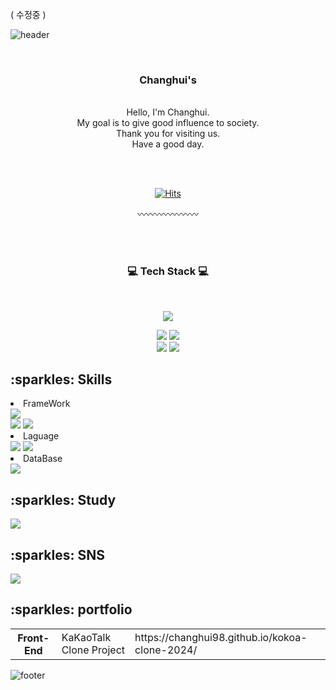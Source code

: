 ( 수정중 ) 

![header](https://capsule-render.vercel.app/api?type=waving&&color=gradient&height=100&section=header&fontSize=90)


<div align="center">
<br>
<h3>Changhui's</h3><br>
 Hello, I'm Changhui. <br>
 My goal is to give good influence to society.<br>
 Thank you for visiting us.<br>
 Have a good day.


 <br><br>

 [![Hits](https://hits.seeyoufarm.com/api/count/incr/badge.svg?url=https%3A%2F%2Fgithub.com%2Fchanghui98&count_bg=%23FFD4DF&title_bg=%23555555&icon=&icon_color=%23E7E7E7&title=hui&edge_flat=false)](https://hits.seeyoufarm.com)

〰️〰️〰️〰️〰️〰️〰️

<br><br>

<h3>💻 Tech Stack 💻</h3>

<br>

<img src="https://img.shields.io/badge/Html-E34F26?style=flat-square&logo=Html&logoColor=white"/><br>

<img src="https://img.shields.io/badge/Java-FFDC3C?style=flat-square&logo=Java&logoColor=white"/>
<img src="https://img.shields.io/badge/JavaScript-F7DF1E?style=flat-square&logo=JavaScript&logoColor=white"/><br>

<img src="https://img.shields.io/badge/Spring-6DB33F?style=flat-square&logo=Spring&logoColor=white"/>
<img src="https://img.shields.io/badge/Spring Boot-6DB33F?style=flat-square&logo=Spring Boot&logoColor=white"/>
 
</div>



  <h2>:sparkles: Skills </h2>
  <li>FrameWork</li>
  <img src="https://img.shields.io/badge/spring-6DB33F?style=flat-square&logo=SPRING&logoColor=white"/>
  <br>
  <img src="https://img.shields.io/badge/springboot-6DB33F?style=flat-square&logo=SPRING BOOT&logoColor=white"/>
  <img src="https://img.shields.io/badge/thymeleaf-005F0F?style=flat-square&logo=thymeleaf&logoColor=white"/>
  <br>
  <li>Laguage</li>
  <img src="https://img.shields.io/badge/java-FF160B?style=flat-square&logo=java&logoColor=white"/>
  <img src="https://img.shields.io/badge/css3-1572B6?style=flat-square&logo=css3&logoColor=white"/>
  <br>
  <li>DataBase</li>
  <img src="https://img.shields.io/badge/oracle-F80000?style=flat-square&logo=oracle&logoColor=white"/>

  <h2>:sparkles: Study </h2>
  <img src="https://img.shields.io/badge/javascript-F7DF1E?style=flat-square&logo=javascript&logoColor=white"/>
  
  <h2>:sparkles: SNS </h2>
  <img src="https://img.shields.io/badge/gmail-EA4335?style=flat-square&logo=gmail&logoColor=white"/>
  
  <h2>:sparkles: portfolio </h2>
  <table border:none>
    <tr>
      <th>Front-End</th>
      <td>KaKaoTalk Clone Project </td>
      <td>https://changhui98.github.io/kokoa-clone-2024/ </td>
    </tr>
  </table>
  
  
</div>



![footer](https://capsule-render.vercel.app/api?type=waving&&color=gradient&height=100&section=footer&fontSize=90)
